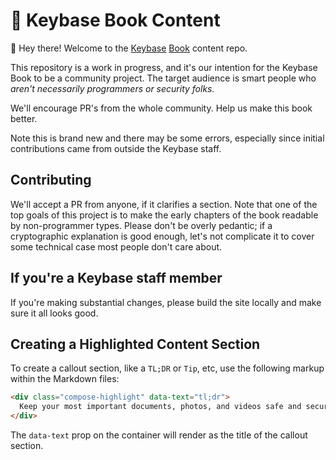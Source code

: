 # 📝 Keybase Book Content

👋 Hey there! Welcome to the [Keybase](https://keybase.io) [Book](https://book.keybase.io) content repo.

This repository is a work in progress, and it's our intention for the Keybase Book to be a community project. The target audience is smart people who _aren't necessarily programmers or security folks._

We'll encourage PR's from the whole community. Help us make this book better.

Note this is brand new and there may be some errors, especially since initial contributions came from outside the Keybase staff.

## Contributing

We'll accept a PR from anyone, if it clarifies a section. Note that one of the top goals of this project is to make the early chapters of the book readable by non-programmer types. Please don't be overly pedantic; if a cryptographic explanation is good enough, let's not complicate it to cover some technical case most people don't care about.

## If you're a Keybase staff member

If you're making substantial changes, please build the site locally and make sure it all looks good.

## Creating a Highlighted Content Section

To create a callout section, like a `TL;DR` or `Tip`, etc, use the following markup within the Markdown files:

```html
<div class="compose-highlight" data-text="tl;dr">
  Keep your most important documents, photos, and videos safe and secure with Files.
</div>
```

The `data-text` prop on the container will render as the title of the callout section.
